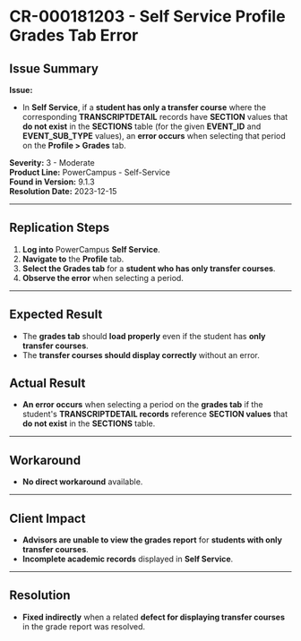 # CR-000181203 - Self Service Profile Grades Tab Error

## Issue Summary
**Issue:**  
- In **Self Service**, if a **student has only a transfer course** where the corresponding **TRANSCRIPTDETAIL** records have **SECTION** values that **do not exist** in the **SECTIONS** table (for the given **EVENT_ID** and **EVENT_SUB_TYPE** values), an **error occurs** when selecting that period on the **Profile > Grades** tab.

**Severity:** 3 - Moderate  
**Product Line:** PowerCampus - Self-Service  
**Found in Version:** 9.1.3  
**Resolution Date:** 2023-12-15  

---

## Replication Steps
1. **Log into** PowerCampus **Self Service**.
2. **Navigate to** the **Profile** tab.
3. **Select the Grades tab** for a **student who has only transfer courses**.
4. **Observe the error** when selecting a period.

---

## Expected Result
- The **grades tab** should **load properly** even if the student has **only transfer courses**.
- The **transfer courses should display correctly** without an error.

## Actual Result
- **An error occurs** when selecting a period on the **grades tab** if the student's **TRANSCRIPTDETAIL records** reference **SECTION values** that **do not exist** in the **SECTIONS** table.

---

## Workaround
- **No direct workaround** available.

---

## Client Impact
- **Advisors are unable to view the grades report** for **students with only transfer courses**.
- **Incomplete academic records** displayed in **Self Service**.

---

## Resolution
- **Fixed indirectly** when a related **defect for displaying transfer courses** in the grade report was resolved.
